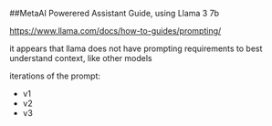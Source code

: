 ##MetaAI Powerered Assistant Guide, using Llama 3 7b

https://www.llama.com/docs/how-to-guides/prompting/

it appears that llama does not have prompting requirements to best understand context, like other models

iterations of the prompt:
 - v1
 - v2
 - v3
